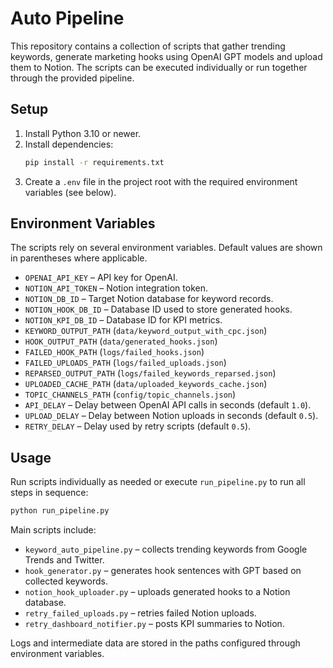 # Auto Pipeline

This repository contains a collection of scripts that gather trending keywords, generate marketing hooks using OpenAI GPT models and upload them to Notion. The scripts can be executed individually or run together through the provided pipeline.

## Setup

1. Install Python 3.10 or newer.
2. Install dependencies:
   ```bash
   pip install -r requirements.txt
   ```
3. Create a `.env` file in the project root with the required environment variables (see below).

## Environment Variables

The scripts rely on several environment variables. Default values are shown in parentheses where applicable.

- `OPENAI_API_KEY` – API key for OpenAI.
- `NOTION_API_TOKEN` – Notion integration token.
- `NOTION_DB_ID` – Target Notion database for keyword records.
- `NOTION_HOOK_DB_ID` – Database ID used to store generated hooks.
- `NOTION_KPI_DB_ID` – Database ID for KPI metrics.
- `KEYWORD_OUTPUT_PATH` (`data/keyword_output_with_cpc.json`)
- `HOOK_OUTPUT_PATH` (`data/generated_hooks.json`)
- `FAILED_HOOK_PATH` (`logs/failed_hooks.json`)
- `FAILED_UPLOADS_PATH` (`logs/failed_uploads.json`)
- `REPARSED_OUTPUT_PATH` (`logs/failed_keywords_reparsed.json`)
- `UPLOADED_CACHE_PATH` (`data/uploaded_keywords_cache.json`)
- `TOPIC_CHANNELS_PATH` (`config/topic_channels.json`)
- `API_DELAY` – Delay between OpenAI API calls in seconds (default `1.0`).
- `UPLOAD_DELAY` – Delay between Notion uploads in seconds (default `0.5`).
- `RETRY_DELAY` – Delay used by retry scripts (default `0.5`).

## Usage

Run scripts individually as needed or execute `run_pipeline.py` to run all steps in sequence:

```bash
python run_pipeline.py
```

Main scripts include:

- `keyword_auto_pipeline.py` – collects trending keywords from Google Trends and Twitter.
- `hook_generator.py` – generates hook sentences with GPT based on collected keywords.
- `notion_hook_uploader.py` – uploads generated hooks to a Notion database.
- `retry_failed_uploads.py` – retries failed Notion uploads.
- `retry_dashboard_notifier.py` – posts KPI summaries to Notion.

Logs and intermediate data are stored in the paths configured through environment variables.
